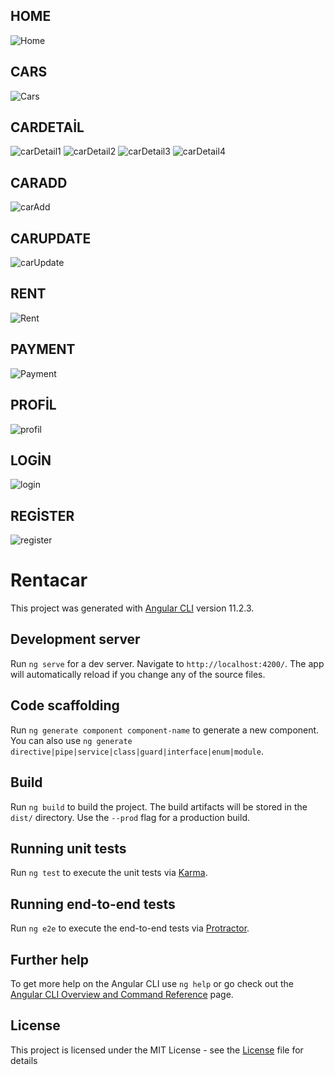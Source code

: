 ## HOME
![Home](https://github.com/canozyigiit/CarRentalProject-Angular/blob/master/readme/ReadmeImg/Home.png)
## CARS
![Cars](https://github.com/canozyigiit/CarRentalProject-Angular/blob/master/readme/ReadmeImg/cars.png)
## CARDETAİL
![carDetail1](https://github.com/canozyigiit/CarRentalProject-Angular/blob/master/readme/ReadmeImg/rentable.png)
![carDetail2](https://github.com/canozyigiit/CarRentalProject-Angular/blob/master/readme/ReadmeImg/findexis%C4%B0nsufficient.png)
![carDetail3](https://github.com/canozyigiit/CarRentalProject-Angular/blob/master/readme/ReadmeImg/cannotBeRented.png)
![carDetail4](https://github.com/canozyigiit/CarRentalProject-Angular/blob/master/readme/ReadmeImg/carDetail4.png)
## CARADD
![carAdd](https://github.com/canozyigiit/CarRentalProject-Angular/blob/master/readme/ReadmeImg/carAdd.png)
## CARUPDATE
![carUpdate](https://github.com/canozyigiit/CarRentalProject-Angular/blob/master/readme/ReadmeImg/carUpdate.png)
## RENT
![Rent](https://github.com/canozyigiit/CarRentalProject-Angular/blob/master/readme/ReadmeImg/rent.png)
## PAYMENT
![Payment](https://github.com/canozyigiit/CarRentalProject-Angular/blob/master/readme/ReadmeImg/payment.png)
## PROFİL
![profil](https://github.com/canozyigiit/CarRentalProject-Angular/blob/master/readme/ReadmeImg/profil.png)
## LOGİN
![login](https://github.com/canozyigiit/CarRentalProject-Angular/blob/master/readme/ReadmeImg/Login.png)
## REGİSTER
![register](https://github.com/canozyigiit/CarRentalProject-Angular/blob/master/readme/ReadmeImg/Register.png)


# Rentacar

This project was generated with [Angular CLI](https://github.com/angular/angular-cli) version 11.2.3.

## Development server

Run `ng serve` for a dev server. Navigate to `http://localhost:4200/`. The app will automatically reload if you change any of the source files.

## Code scaffolding

Run `ng generate component component-name` to generate a new component. You can also use `ng generate directive|pipe|service|class|guard|interface|enum|module`.

## Build

Run `ng build` to build the project. The build artifacts will be stored in the `dist/` directory. Use the `--prod` flag for a production build.

## Running unit tests

Run `ng test` to execute the unit tests via [Karma](https://karma-runner.github.io).

## Running end-to-end tests

Run `ng e2e` to execute the end-to-end tests via [Protractor](http://www.protractortest.org/).

## Further help

To get more help on the Angular CLI use `ng help` or go check out the [Angular CLI Overview and Command Reference](https://angular.io/cli) page.

## License
This project is licensed under the MIT License - see the [License](https://github.com/canozyigiit/CarRentalProject-Angular/blob/master/LICENSE) file for details
